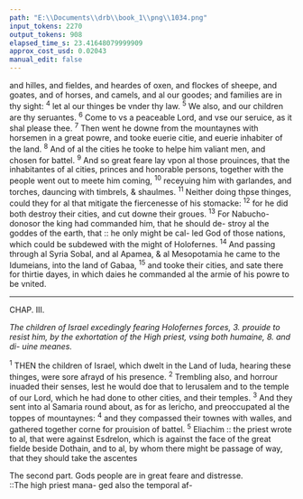 ```yaml
---
path: "E:\\Documents\\drb\\book_1\\png\\1034.png"
input_tokens: 2270
output_tokens: 908
elapsed_time_s: 23.41648079999909
approx_cost_usd: 0.02043
manual_edit: false
---
```

and hilles, and fieldes, and heardes of oxen, and flockes of
sheepe, and goates, and of horses, and camels, and al our
goodes; and families are in thy sight: <sup>4</sup> let al our thinges be
vnder thy law. <sup>5</sup> We also, and our children are thy seruantes.
<sup>6</sup> Come to vs a peaceable Lord, and vse our seruice, as it shal
please thee. <sup>7</sup> Then went he downe from the mountaynes
with horsemen in a great powre, and tooke euerie citie, and
euerie inhabiter of the land. <sup>8</sup> And of al the cities he tooke
to helpe him valiant men, and chosen for battel. <sup>9</sup> And so
great feare lay vpon al those prouinces, that the inhabitantes
of al cities, princes and honorable persons, together with the
people went out to meete him coming, <sup>10</sup> receyuing him with
garlandes, and torches, dauncing with timbrels, & shaulmes.
<sup>11</sup> Neither doing thpse thinges, could they for al that mitigate
the fiercenesse of his stomacke: <sup>12</sup> for he did both destroy
their cities, and cut downe their groues. <sup>13</sup> For Nabucho-
donosor the king had commanded him, that he should de-
stroy al the goddes of the earth, that :: he only might be cal-
led God of those nations, which could be subdewed with the
might of Holofernes. <sup>14</sup> And passing through al Syria Sobal,
and al Apamea, & al Mesopotamia he came to the Idumeians,
into the land of Gabaa, <sup>15</sup> and tooke their cities, and sate
there for thirtie dayes, in which daies he commanded al the
armie of his powre to be vnited.

<hr>

CHAP. III.

*The children of Israel excedingly fearing Holofernes forces, 3. prouide to resist
him, by the exhortation of the High priest, vsing both humaine, 8. and di-
uine meanes.*

<sup>1</sup> THEN the children of Israel, which dwelt in the Land
of Iuda, hearing these thinges, were sore afrayd of his
presence. <sup>2</sup> Trembling also, and horrour inuaded their senses,
lest he would doe that to Ierusalem and to the temple of our
Lord, which he had done to other cities, and their temples.
<sup>3</sup> And they sent into al Samaria round about, as for as Iericho,
and preoccupated al the toppes of mountaynes: <sup>4</sup> and they
compassed their townes with walles, and gathered together
corne for prouision of battel. <sup>5</sup> Eliachim :: the priest wrote
to al, that were against Esdrelon, which is against the face of
the great fielde beside Dothain, and to al, by whom there
might be passage of way, that they should take the ascentes

[^1]: An expresse figure of Anti-christ 2. *Thess*. 2. for whom al heretikes make way as precursers, for the singular *man of sinne* wil confesse no God but himself.

<aside>The second part.
Gods people are in great feare and distresse.</aside>

<aside>::The high priest mana-
ged also the temporal af-</aside>